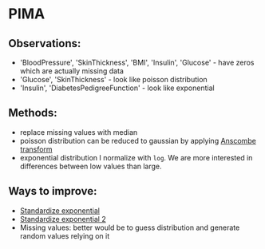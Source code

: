PIMA
====

Observations:
------------

* 'BloodPressure', 'SkinThickness', 'BMI', 'Insulin', 'Glucose' - have zeros which are actually missing data
* 'Glucose', 'SkinThickness' - look like poisson distribution
* 'Insulin', 'DiabetesPedigreeFunction' - look like exponential

Methods:
-------

* replace missing values with median 
* poisson distribution can be reduced to gaussian by applying [Anscombe transform](https://en.wikipedia.org/wiki/Anscombe_transform)
* exponential distribution I normalize with `log`. We are more interested in differences between low values than large.

Ways to improve:
---------------

* [Standardize exponential](https://stats.stackexchange.com/questions/154396/translate-exponential-distribution-into-normal-distribution)
* [Standardize exponential 2](https://datascience.stackexchange.com/questions/18933/convert-exponential-to-normal-distribution)
* Missing values: better would be to guess distribution and generate random values relying on it 
